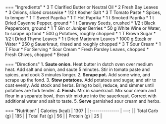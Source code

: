 === "Ingredients"
    * 3 T Clarified Butter or Neutral Oil
    * 2 Fresh Bay Leaves
    * 3 Onions, sliced crosswise
    * 1/2 t Kosher Salt
    * 3 T Tomato Paste
    * Spices, to temper
        * 1 T Sweet Paprika
        * 1 T Hot Paprika
        * 1 t Smoked Paprika
        * 1 t Dried Cayenne Pepper, ground
        * 1 t Caraway Seeds, crushed
        * 1/2 t Black Peppercorn, ground
        * 1 T Gin or Juniper Berries
    * 50 g White Wine or Water, to scrape up fond
    * 500 g Potatoes, roughly chopped
    * 1 T Brown Sugar
    * 1/2 t Dried Thyme Leaves
    * 1 t Dried Marjoram Leaves
    * 1000 g [Stock](stocks/vegetable-stock.md) or Water
    * 250 g Sauerkraut, rinsed and roughly chopped
    * 3 T Sour Cream
    * 1 T Flour
    * For Serving
        * Sour Cream
        * Fresh Parsley Leaves, chopped
        * Fresh Chives, chopped
        * Bread

=== "Directions"
    1. **Saute onion.** Heat butter in dutch oven over medium heat. Add salt and onion, and saute 5 minutes. Stir in tomato paste and spices, and cook 3 minutes longer.
    2. **Scrape pot.** Add some wine, and scrape up the fond.
    3. **Stew potatoes.** Add potatoes and sugar, and stir to coat evenly. Add stock and herbs. Bring to boil, reduce, and simmer until potatoes are fork tender.
    4. **Finish.** Mix in sauerkraut. Mix sour cream and flour in a separate bowl, then stir mixture into the sauerkraut. Correct with additional water and salt to taste.
    5. **Serve** garnished sour cream and herbs.

=== "Nutrition"
    | Calories (kcal) | 1307 |
    | :-------------- | ---: |
    | Total Carb (g)  |  185 |
    | Total Fat (g)   |   56 |
    | Protein (g)     |   25 |

[^michi]:
    Altenhuber, Michi.
[^grannies]:
    Beata. ["Szegediner Gulasch von Oma Beate - Rezept Video - Cooking Grannies."](https://www.youtube.com/watch?v=3mPaK0-dmXc) _YouTube: Cooking Grannies._ 15 December 2018.
